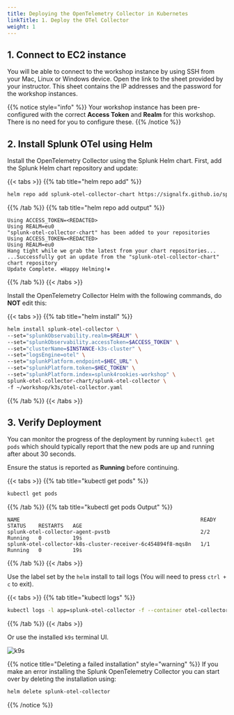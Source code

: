 ```yaml
---
title: Deploying the OpenTelemetry Collector in Kubernetes
linkTitle: 1. Deploy the OTel Collector
weight: 1
---
```


## 1. Connect to EC2 instance

You will be able to connect to the workshop instance by using SSH from your Mac, Linux or Windows device. Open the link to the sheet provided by your instructor. This sheet contains the IP addresses and the password for the workshop instances.

{{% notice style="info" %}}
Your workshop instance has been pre-configured with the correct **Access Token** and **Realm** for this workshop. There is no need for you to configure these.
{{% /notice %}}

## 2. Install Splunk OTel using Helm

Install the OpenTelemetry Collector using the Splunk Helm chart. First, add the Splunk Helm chart repository and update:

{{< tabs >}}
{{% tab title="helm repo add" %}}

```bash
helm repo add splunk-otel-collector-chart https://signalfx.github.io/splunk-otel-collector-chart && helm repo update
```

{{% /tab %}}
{{% tab title="helm repo add output" %}}

```text
Using ACCESS_TOKEN=<REDACTED>
Using REALM=eu0
"splunk-otel-collector-chart" has been added to your repositories
Using ACCESS_TOKEN=<REDACTED>
Using REALM=eu0
Hang tight while we grab the latest from your chart repositories...
...Successfully got an update from the "splunk-otel-collector-chart" chart repository
Update Complete. ⎈Happy Helming!⎈
```

{{% /tab %}}
{{< /tabs >}}

Install the OpenTelemetry Collector Helm with the following commands, do **NOT** edit this:

{{< tabs >}}
{{% tab title="helm install" %}}

``` bash
helm install splunk-otel-collector \
--set="splunkObservability.realm=$REALM" \
--set="splunkObservability.accessToken=$ACCESS_TOKEN" \
--set="clusterName=$INSTANCE-k3s-cluster" \
--set="logsEngine=otel" \
--set="splunkPlatform.endpoint=$HEC_URL" \
--set="splunkPlatform.token=$HEC_TOKEN" \
--set="splunkPlatform.index=splunk4rookies-workshop" \
splunk-otel-collector-chart/splunk-otel-collector \
-f ~/workshop/k3s/otel-collector.yaml
```

{{% /tab %}}
{{< /tabs >}}

## 3. Verify Deployment

You can monitor the progress of the deployment by running `kubectl get pods` which should typically report that the new pods are up and running after about 30 seconds.

Ensure the status is reported as **Running** before continuing.

{{< tabs >}}
{{% tab title="kubectl get pods" %}}

``` bash
kubectl get pods
```

{{% /tab %}}
{{% tab title="kubectl get pods Output" %}}

``` text
NAME                                                          READY   STATUS    RESTARTS   AGE
splunk-otel-collector-agent-pvstb                             2/2     Running   0          19s
splunk-otel-collector-k8s-cluster-receiver-6c454894f8-mqs8n   1/1     Running   0          19s
```

{{% /tab %}}
{{< /tabs >}}

<!--
{{% notice title="Note" style="info" %}}

If you are using the Kubernetes Integration setup from the Data Management page from the O11y UI, you find that the guide will use
`--generate-name splunk-otel-collector-chart/splunk-otel-collector` instead of just `splunk-otel-collector-chart/splunk-otel-collector` as we do in the above example.

This will generate a unique name/label for the collector install and Pods by adding a unique number at the end of the object name, allowing you to install multiple collectors in your Kubernetes environment with different configurations.

Just make sure you use the correct label that is generated by the Helm chart if you wish to use the `helm` and `kubectl` commands from this workshop on an install done with the `--generate-name` option.
{{% /notice %}}
-->
Use the label set by the `helm` install to tail logs (You will need to press `ctrl + c` to exit).

{{< tabs >}}
{{% tab title="kubectl logs" %}}

``` bash
kubectl logs -l app=splunk-otel-collector -f --container otel-collector
```

{{% /tab %}}
{{< /tabs >}}

Or use the installed `k9s` terminal UI.

![k9s](../images/k9s.png)

{{% notice title="Deleting a failed installation" style="warning" %}}
If you make an error installing the Splunk OpenTelemetry Collector you can start over by deleting the installation using:

``` sh
helm delete splunk-otel-collector
```

{{% /notice %}}
